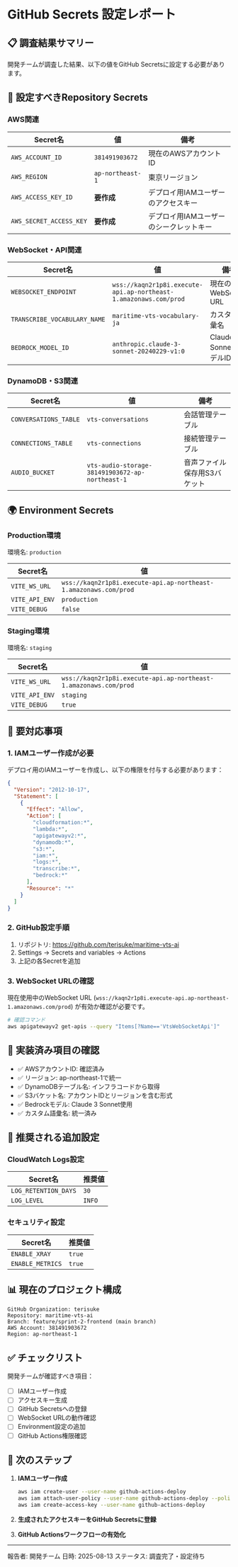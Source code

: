 # GitHub Secrets 設定レポート

## 📋 調査結果サマリー

開発チームが調査した結果、以下の値をGitHub Secretsに設定する必要があります。

## 🔐 設定すべきRepository Secrets

### AWS関連
| Secret名 | 値 | 備考 |
|---------|-----|------|
| `AWS_ACCOUNT_ID` | `381491903672` | 現在のAWSアカウントID |
| `AWS_REGION` | `ap-northeast-1` | 東京リージョン |
| `AWS_ACCESS_KEY_ID` | **要作成** | デプロイ用IAMユーザーのアクセスキー |
| `AWS_SECRET_ACCESS_KEY` | **要作成** | デプロイ用IAMユーザーのシークレットキー |

### WebSocket・API関連
| Secret名 | 値 | 備考 |
|---------|-----|------|
| `WEBSOCKET_ENDPOINT` | `wss://kaqn2r1p8i.execute-api.ap-northeast-1.amazonaws.com/prod` | 現在のWebSocket URL |
| `TRANSCRIBE_VOCABULARY_NAME` | `maritime-vts-vocabulary-ja` | カスタム語彙名 |
| `BEDROCK_MODEL_ID` | `anthropic.claude-3-sonnet-20240229-v1:0` | Claude 3 Sonnet モデルID |

### DynamoDB・S3関連
| Secret名 | 値 | 備考 |
|---------|-----|------|
| `CONVERSATIONS_TABLE` | `vts-conversations` | 会話管理テーブル |
| `CONNECTIONS_TABLE` | `vts-connections` | 接続管理テーブル |
| `AUDIO_BUCKET` | `vts-audio-storage-381491903672-ap-northeast-1` | 音声ファイル保存用S3バケット |

## 🌍 Environment Secrets

### Production環境
環境名: `production`

| Secret名 | 値 |
|---------|-----|
| `VITE_WS_URL` | `wss://kaqn2r1p8i.execute-api.ap-northeast-1.amazonaws.com/prod` |
| `VITE_API_ENV` | `production` |
| `VITE_DEBUG` | `false` |

### Staging環境
環境名: `staging`

| Secret名 | 値 |
|---------|-----|
| `VITE_WS_URL` | `wss://kaqn2r1p8i.execute-api.ap-northeast-1.amazonaws.com/prod` |
| `VITE_API_ENV` | `staging` |
| `VITE_DEBUG` | `true` |

## 🚨 要対応事項

### 1. IAMユーザー作成が必要

デプロイ用のIAMユーザーを作成し、以下の権限を付与する必要があります：

```json
{
  "Version": "2012-10-17",
  "Statement": [
    {
      "Effect": "Allow",
      "Action": [
        "cloudformation:*",
        "lambda:*",
        "apigatewayv2:*",
        "dynamodb:*",
        "s3:*",
        "iam:*",
        "logs:*",
        "transcribe:*",
        "bedrock:*"
      ],
      "Resource": "*"
    }
  ]
}
```

### 2. GitHub設定手順

1. リポジトリ: https://github.com/terisuke/maritime-vts-ai
2. Settings → Secrets and variables → Actions
3. 上記の各Secretを追加

### 3. WebSocket URLの確認

現在使用中のWebSocket URL (`wss://kaqn2r1p8i.execute-api.ap-northeast-1.amazonaws.com/prod`) が有効か確認が必要です。

```bash
# 確認コマンド
aws apigatewayv2 get-apis --query "Items[?Name=='VtsWebSocketApi']"
```

## 📝 実装済み項目の確認

- ✅ AWSアカウントID: 確認済み
- ✅ リージョン: ap-northeast-1で統一
- ✅ DynamoDBテーブル名: インフラコードから取得
- ✅ S3バケット名: アカウントIDとリージョンを含む形式
- ✅ Bedrockモデル: Claude 3 Sonnet使用
- ✅ カスタム語彙名: 統一済み

## 🔧 推奨される追加設定

### CloudWatch Logs設定
| Secret名 | 推奨値 |
|---------|--------|
| `LOG_RETENTION_DAYS` | `30` |
| `LOG_LEVEL` | `INFO` |

### セキュリティ設定
| Secret名 | 推奨値 |
|---------|--------|
| `ENABLE_XRAY` | `true` |
| `ENABLE_METRICS` | `true` |

## 📊 現在のプロジェクト構成

```
GitHub Organization: terisuke
Repository: maritime-vts-ai
Branch: feature/sprint-2-frontend (main branch)
AWS Account: 381491903672
Region: ap-northeast-1
```

## ✅ チェックリスト

開発チームが確認すべき項目：

- [ ] IAMユーザー作成
- [ ] アクセスキー生成
- [ ] GitHub Secretsへの登録
- [ ] WebSocket URLの動作確認
- [ ] Environment設定の追加
- [ ] GitHub Actions権限確認

## 🎯 次のステップ

1. **IAMユーザー作成**
   ```bash
   aws iam create-user --user-name github-actions-deploy
   aws iam attach-user-policy --user-name github-actions-deploy --policy-arn arn:aws:iam::aws:policy/AdministratorAccess
   aws iam create-access-key --user-name github-actions-deploy
   ```

2. **生成されたアクセスキーをGitHub Secretsに登録**

3. **GitHub Actionsワークフローの有効化**

---

報告者: 開発チーム
日時: 2025-08-13
ステータス: 調査完了・設定待ち